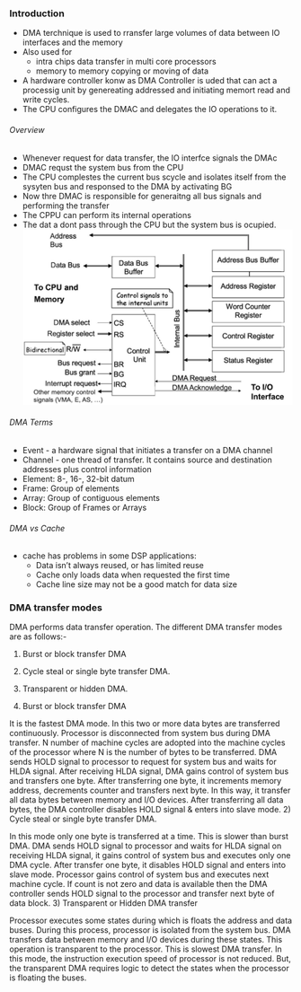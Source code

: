 ### Introduction
- DMA terchnique is used to rransfer large volumes of data between IO interfaces and the memory
- Also used for 
   - intra chips data transfer in multi core processors
   - memory to memory copying or moving of data
- A hardware controller  konw as DMA Controller is uded that can act a processig unit by genereating addressed and initiating memort read and write cycles.
- The CPU configures the DMAC and delegates the IO operations to it.
###### Overview
- Whenever request for data transfer, the IO interfce signals the DMAc
- DMAC requst the system bus from the CPU
- The CPU complestes the current bus scycle and isolates itself from the sysyten bus and  responsed to the DMA by activating BG
- Now thre DMAC is responsible for generaitng all bus signals and performing the transfer
- The CPPU can perform its internal operations
- The dat a dont pass through the CPU but the system bus is ocupied.
![](./resources/dma2.JPG)
###### DMA Terms
- Event - a hardware signal that initiates a transfer on a DMA channel
- Channel - one thread of transfer. It contains source and destination addresses plus control information
- Element: 8-, 16-, 32-bit datum
- Frame: Group of elements
- Array: Group of contiguous elements
- Block: Group of Frames or Arrays
###### DMA vs Cache
- cache has problems in some DSP applications:
   - Data isn’t always reused, or has limited reuse
   - Cache only loads data when requested the first time
   - Cache line size may not be a good match for data size

### DMA transfer modes
DMA performs data transfer operation. The different DMA transfer modes are as follows:-

1) Burst or block transfer DMA

2) Cycle steal or single byte transfer DMA.

3) Transparent or hidden DMA.

1) Burst or block transfer DMA

It is the fastest DMA mode. In this two or more data bytes are transferred continuously.
Processor is disconnected from system bus during DMA transfer. N number of machine cycles are adopted into the machine cycles of the processor where N is the number of bytes to be transferred.
DMA sends HOLD signal to processor to request for system bus and waits for HLDA signal.
After receiving HLDA signal, DMA gains control of system bus and transfers one byte. After transferring one byte, it increments memory address, decrements counter and transfers next byte.
In this way, it transfer all data bytes between memory and I/O devices. After transferring all data bytes, the DMA controller disables HOLD signal & enters into slave mode.
2) Cycle steal or single byte transfer DMA.

In this mode only one byte is transferred at a time. This is slower than burst DMA.
DMA sends HOLD signal to processor and waits for HLDA signal on receiving HLDA signal, it gains control of system bus and executes only one DMA cycle.
After transfer one byte, it disables HOLD signal and enters into slave mode.
Processor gains control of system bus and executes next machine cycle. If count is not zero and data is available then the DMA controller sends HOLD signal to the processor and transfer next byte of data block.
3) Transparent or Hidden DMA transfer

Processor executes some states during which is floats the address and data buses. During this process, processor is isolated from the system bus.
DMA transfers data between memory and I/O devices during these states. This operation is transparent to the processor.
This is slowest DMA transfer. In this mode, the instruction execution speed of processor is not reduced. But, the transparent DMA requires logic to detect the states when the processor is floating the buses.
######
######
######
######
######
######
######
######
######
######
######
######